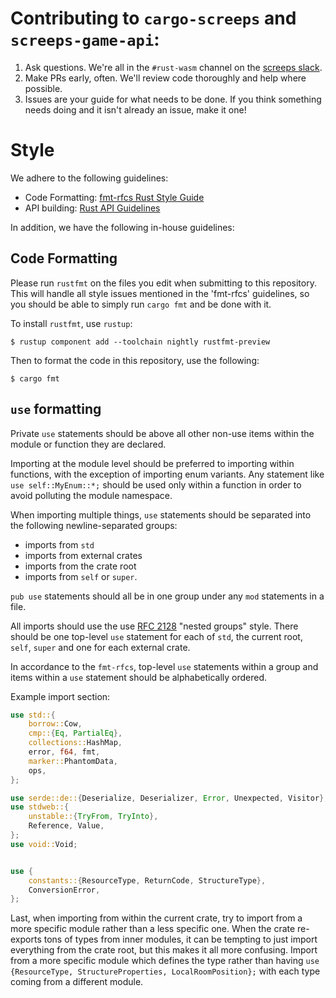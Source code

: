 # Contributing to `cargo-screeps` and `screeps-game-api`:

1. Ask questions. We're all in the `#rust-wasm` channel on the [screeps slack].
2. Make PRs early, often. We'll review code thoroughly and help where possible.
3. Issues are your guide for what needs to be done. If you think something needs doing and it isn't
   already an issue, make it one!

# Style

We adhere to the following guidelines:

- Code Formatting: [fmt-rfcs Rust Style Guide]
- API building: [Rust API Guidelines]

In addition, we have the following in-house guidelines:

## Code Formatting

Please run `rustfmt` on the files you edit when submitting to this repository. This will handle all
style issues mentioned in the 'fmt-rfcs' guidelines, so you should be able to simply run `cargo fmt`
and be done with it.

To install `rustfmt`, use `rustup`:

```console
$ rustup component add --toolchain nightly rustfmt-preview
```

Then to format the code in this repository, use the following:

```console
$ cargo fmt
```

## `use` formatting

Private `use` statements should be above all other non-use items within the module or function they
are declared.

Importing at the module level should be preferred to importing within functions, with the
exception of importing enum variants. Any statement like `use self::MyEnum::*;` should be used only
within a function in order to avoid polluting the module namespace.

When importing multiple things, `use` statements should be separated into the following
newline-separated groups:

- imports from `std`
- imports from external crates
- imports from the crate root
- imports from `self` or `super`.

`pub use` statements should all be in one group under any `mod` statements in a file.

All imports should use the use [RFC 2128] "nested groups" style. There should be one top-level
`use` statement for each of `std`, the current root, `self`, `super` and one for each external
crate.

In accordance to the `fmt-rfcs`, top-level `use` statements within a group and items within a `use`
statement should be alphabetically ordered.

Example import section:

```rust
use std::{
    borrow::Cow,
    cmp::{Eq, PartialEq},
    collections::HashMap,
    error, f64, fmt,
    marker::PhantomData,
    ops,
};

use serde::de::{Deserialize, Deserializer, Error, Unexpected, Visitor};
use stdweb::{
    unstable::{TryFrom, TryInto},
    Reference, Value,
};
use void::Void;


use {
    constants::{ResourceType, ReturnCode, StructureType},
    ConversionError,
};
```

Last, when importing from within the current crate, try to import from a more specific module rather
than a less specific one. When the crate re-exports tons of types from inner modules, it can be
tempting to just import everything from the crate root, but this makes it all more confusing. Import
from a more specific module which defines the type rather than having
`use {ResourceType, StructureProperties, LocalRoomPosition};` with each type coming from a different
module.

[screeps slack]: https://chat.screeps.com/
[fmt-rfcs Rust Style Guide]: https://github.com/rust-lang-nursery/fmt-rfcs/blob/master/guide/guide.md
[Rust API Guidelines]: https://rust-lang-nursery.github.io/api-guidelines/
[RFC 2128]: https://github.com/rust-lang/rfcs/blob/master/text/2128-use-nested-groups.md
